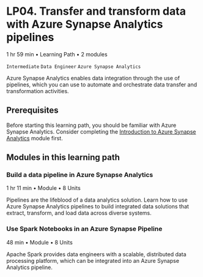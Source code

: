 # LP04. Transfer and transform data with Azure Synapse Analytics pipelines

1 hr 59 min • Learning Path • 2 modules

`Intermediate` `Data Engineer` `Azure Synapse Analytics`

Azure Synapse Analytics enables data integration through the use of pipelines, which you can use to automate and orchestrate data transfer and transformation activities.

## Prerequisites

Before starting this learning path, you should be familiar with Azure Synapse Analytics. Consider completing the [Introduction to Azure Synapse Analytics](https://learn.microsoft.com/en-us/training/modules/introduction-azure-synapse-analytics) module first.

## Modules in this learning path

### Build a data pipeline in Azure Synapse Analytics

1 hr 11 min • Module • 8 Units

Pipelines are the lifeblood of a data analytics solution. Learn how to use Azure Synapse Analytics pipelines to build integrated data solutions that extract, transform, and load data across diverse systems.

### Use Spark Notebooks in an Azure Synapse Pipeline

48 min • Module • 8 Units

Apache Spark provides data engineers with a scalable, distributed data processing platform, which can be integrated into an Azure Synapse Analytics pipeline.
